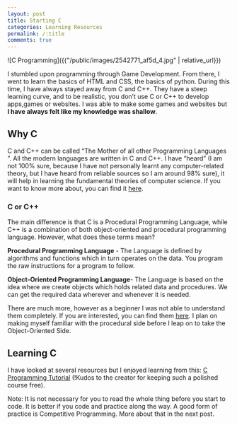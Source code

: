 ```yaml
---
layout: post
title: Starting C
categories: Learning Resources
permalink: /:title
comments: true
---
```

![C Programming]({{"/public/images/2542771_af5d_4.jpg" | relative_url}})

I stumbled upon programming through Game Development. From there, I went to learn the basics of HTML and CSS, the basics of python. During this time, I have always stayed away from C and C++. They have a steep learning curve, and to be realistic, you don’t use C or C++ to develop apps,games or websites.  I was able to make some games and websites but **I have always felt like my knowledge was shallow**.

## Why C
C and C++ can be called “The Mother of all other Programming Languages ”. All the modern languages are written in C and C++. I have “heard” (I am not 100% sure, because I have not personally learnt any computer-related theory, but I have heard from reliable sources so I am around 98% sure), it will help in learning the fundamental theories of computer science. If you want to know more about, you can find it [here](https://www.topcoder.com/5-reasons-keep-learning-c/).

### C or C++

The main difference is that C is a Procedural Programming Language, while C++ is a combination of both object-oriented and procedural programming language. However, what does these terms mean?

**Procedural Programming Language** - The Language is defined by algorithms and functions which in turn operates on the data. You program the raw instructions for a program to follow.

**Object-Oriented Programming Language**- The Language is based on the idea where we create objects which holds related data and procedures. We can get the required data wherever and whenever it is needed.

There are much more, however as a beginner I was not able to understand them completely. If you are interested, you can find them [here](https://www.geeksforgeeks.org/difference-between-c-and-c/). I plan on making myself familiar with the procedural side before I leap on to take the Object-Oriented Side.

## Learning C

I have looked at several resources but I enjoyed learning from this: [C Programming Tutorial](https://www.cprogramming.com/tutorial/c-tutorial.html?inl=nv)  (!Kudos to the creator for keeping such a polished course free).

Note: It is not necessary for you to read the whole thing before you start to code. It is better if you code and practice along the way. A good form of practice is Competitive Programming. More about that in the next post.




























